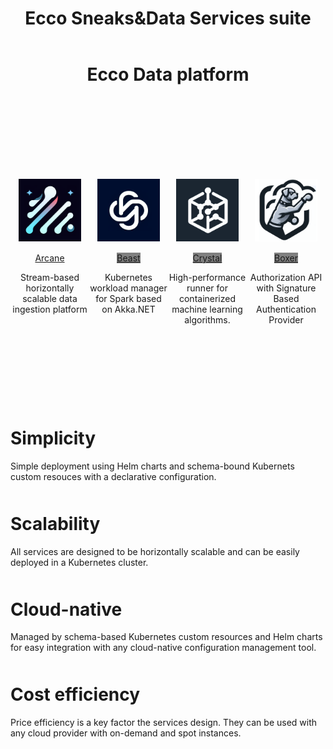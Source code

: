 ﻿---
_layout: landing
title: Ecco Sneaks&Data Services suite
tagline: Set of scalable open-source solutions for building data platform
---

<style>
.btn-coming-soon {
  background: rgb(128,128,128);
  cursor: not-allowed;
  pointer-events: none;
}

.column {
  float: left;
  width: 25%;
}

.description {
    margin-bottom: 50px;
}

.descriptions {
    margin-top: 150px;
}

/* Clear floats after the columns */
.row:after {
  content: "";
  display: table;
  clear: both;
}

</style>

<div align="center">
    <h1 style="margin-bottom: 150px;">Ecco Data platform</h1>
    <div class="row">
         <div class ="column">
            <a href="/arcane-docs"> <img src="images/arcane-logo.png" width="100" height="100"></a>
            <div style="margin-top: 15px">
            <a class="btn btn-lg btn-primary" href="/arcane-docs">Arcane</a>
            <p>Stream-based horizontally scalable data ingestion platform</p>
            </div>
        </div>
         <div class ="column">
            <a href="/arcane-docs"> <img src="images/beast-logo.png" width="100" height="100"></a>
            <div style="margin-top: 15px">
            <a class="btn btn-coming-soon" href="/beast-docs">Beast</a>
            <p>Kubernetes workload manager for Spark based on Akka.NET</p>
            </div>
        </div>
         <div class ="column">
            <a href="/arcane-docs"> <img src="images/crystal-logo.png" width="100" height="100"></a>
            <div style="margin-top: 15px">
            <a class="btn btn-coming-soon" href="/crystal-docs">Crystal</a>
            <p>High-performance runner for containerized machine learning algorithms.</p>
            </div>
        </div>
         <div class ="column">
            <a href="/arcane-docs"> <img src="images/boxer-logo.png" width="100" height="100"></a>
            <div style="margin-top: 15px">
            <a class="btn btn-coming-soon" href="/boxer-docs">Boxer</a>
            <p>Authorization API with Signature Based Authentication Provider</p>
            </div>
        </div>
    </div>
</div>

<div class="descriptions">
<h1>Simplicity</h1> 
<p class="description">Simple deployment using Helm charts and schema-bound Kubernets custom resouces with a declarative configuration.</p> 

<h1>Scalability</h1>
<p class="description">All services are designed to be horizontally scalable and can be easily deployed in a Kubernetes cluster.</p>

<h1>Cloud-native</h1>
<p class="description">Managed by schema-based Kubernetes custom resources and Helm charts for easy integration with any cloud-native configuration management tool.</p>

<h1>Cost efficiency</h1>
<p class="description">Price efficiency is a key factor the services design. They can be used with any cloud provider with on-demand and spot instances.</p>
</div>
